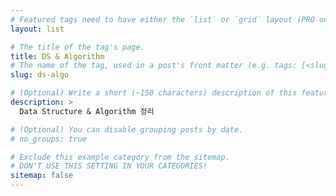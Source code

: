 ```yaml
---
# Featured tags need to have either the `list` or `grid` layout (PRO only).
layout: list

# The title of the tag's page.
title: DS & Algorithm
# The name of the tag, used in a post's front matter (e.g. tags: [<slug>]).
slug: ds-algo

# (Optional) Write a short (~150 characters) description of this featured tag.
description: >
  Data Structure & Algorithm 정리

# (Optional) You can disable grouping posts by date.
# no_groups: true

# Exclude this example category from the sitemap.
# DON'T USE THIS SETTING IN YOUR CATEGORIES!
sitemap: false
---
```

